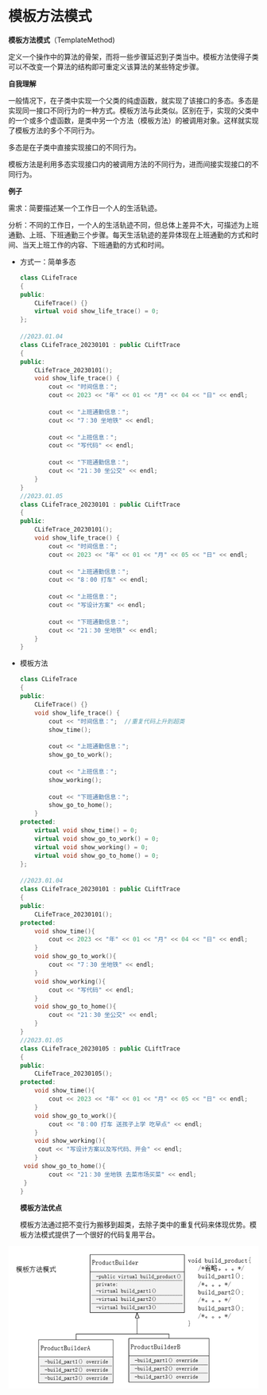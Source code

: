# 模板方法模式

**模板方法模式**（TemplateMethod)

定义一个操作中的算法的骨架，而将一些步骤延迟到子类当中。模板方法使得子类可以不改变一个算法的结构即可重定义该算法的某些特定步骤。

**自我理解**

一般情况下，在子类中实现一个父类的纯虚函数，就实现了该接口的多态。多态是实现同一接口不同行为的一种方式。模板方法与此类似。区别在于，实现的父类中的一个或多个虚函数，是类中另一个方法（模板方法）的被调用对象。这样就实现了模板方法的多个不同行为。

多态是在子类中直接实现接口的不同行为。

模板方法是利用多态实现接口内的被调用方法的不同行为，进而间接实现接口的不同行为。

**例子**

需求：简要描述某一个工作日一个人的生活轨迹。

分析：不同的工作日，一个人的生活轨迹不同，但总体上差异不大，可描述为上班通勤、上班、下班通勤三个步骤。每天生活轨迹的差异体现在上班通勤的方式和时间、当天上班工作的内容、下班通勤的方式和时间。

- 方式一：简单多态

   ```c++
   class CLifeTrace
   {
   public:
       CLifeTrace() {}
       virtual void show_life_trace() = 0;
   };
   
   //2023.01.04
   class CLifeTrace_20230101 : public CLiftTrace
   {
   public:
       CLifeTrace_20230101();
       void show_life_trace() {
           cout << "时间信息：";
           cout << 2023 << "年" << 01 << "月" << 04 << "日" << endl;
           
           cout << "上班通勤信息：";
           cout << "7：30 坐地铁" << endl;
           
           cout << "上班信息：";
           cout << "写代码" << endl;
           
           cout << "下班通勤信息：";
           cout << "21：30 坐公交" << endl;
       }
   }
   //2023.01.05
   class CLifeTrace_20230101 : public CLiftTrace
   {
   public:
       CLifeTrace_20230101();
       void show_life_trace() {
           cout << "时间信息：";
           cout << 2023 << "年" << 01 << "月" << 05 << "日" << endl;
           
           cout << "上班通勤信息：";
           cout << "8：00 打车" << endl;
           
           cout << "上班信息：";
           cout << "写设计方案" << endl;
           
           cout << "下班通勤信息：";
           cout << "21：30 坐地铁" << endl;
       }
   }
   ```

   

- 模板方法

   ```c++
   class CLifeTrace
   {
   public:
       CLifeTrace() {}
       void show_life_trace() {
           cout << "时间信息：";  //重复代码上升到超类
           show_time();
           
           cout << "上班通勤信息：";
           show_go_to_work();
           
           cout << "上班信息：";
           show_working();
           
           cout << "下班通勤信息：";
           show_go_to_home();
       }
   protected:
       virtual void show_time() = 0;
       virtual void show_go_to_work() = 0;
       virtual void show_working() = 0;
       virtual void show_go_to_home() = 0;
   };
   
   //2023.01.04
   class CLifeTrace_20230101 : public CLiftTrace
   {
   public:
       CLifeTrace_20230101();
   protected:
       void show_time(){
           cout << 2023 << "年" << 01 << "月" << 04 << "日" << endl;
       }
       void show_go_to_work(){
           cout << "7：30 坐地铁" << endl;
       }
       void show_working(){
           cout << "写代码" << endl;
       }
       void show_go_to_home(){
           cout << "21：30 坐公交" << endl;
       }
   }
   //2023.01.05
   class CLifeTrace_20230105 : public CLiftTrace
   {
   public:
       CLifeTrace_20230105();
   protected:
       void show_time(){
           cout << 2023 << "年" << 01 << "月" << 05 << "日" << endl;
       }
       void show_go_to_work(){
           cout << "8：00 打车 送孩子上学 吃早点" << endl;
       }
       void show_working(){
        cout << "写设计方案以及写代码、开会" << endl;
       }
    void show_go_to_home(){
           cout << "21：30 坐地铁 去菜市场买菜" << endl;
    }
   }
   ```
   
   **模板方法优点**
   
   模板方法通过把不变行为搬移到超类，去除子类中的重复代码来体现优势。模板方法模式提供了一个很好的代码复用平台。
   
   

![](./images/模板方法模式.png)